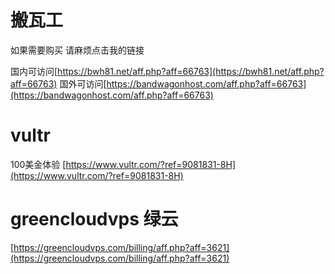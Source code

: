 # 搬瓦工
如果需要购买 请麻烦点击我的链接

国内可访问[https://bwh81.net/aff.php?aff=66763](https://bwh81.net/aff.php?aff=66763)
国外可访问[https://bandwagonhost.com/aff.php?aff=66763](https://bandwagonhost.com/aff.php?aff=66763)


# vultr
100美金体验
[https://www.vultr.com/?ref=9081831-8H](https://www.vultr.com/?ref=9081831-8H)

# greencloudvps 绿云
[https://greencloudvps.com/billing/aff.php?aff=3621](https://greencloudvps.com/billing/aff.php?aff=3621)
